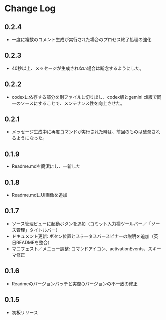 # Change Log

## 0.2.4

- 一度に複数のコメント生成が実行された場合のプロセス終了処理の強化

## 0.2.3

- 40秒以上、メッセージが生成されない場合は断念するようにした。

## 0.2.2

- codexに依存する部分を別ファイルに切り出し、codex版とgemini cli版で同一のソースにすることで、メンテナンス性を向上させた。

## 0.2.1

- メッセージ生成中に再度コマンドが実行された時は、前回のものは破棄されるようになった。

## 0.1.9

- Readme.mdを簡潔にし、一新した

## 0.1.8

- Readme.mdにUI画像を追加

## 0.1.7

- ソース管理ビューに起動ボタンを追加（コミット入力欄ツールバー／「ソース管理」タイトルバー）
- ドキュメント更新: ボタン位置とステータスバースピナーの説明を追加（英日READMEを整合）
- マニフェスト／メニュー調整: コマンドアイコン、activationEvents、スキーマ修正

## 0.1.6

- Readmeのバージョンバッチと実際のバージョンの不一致の修正

## 0.1.5

- 初板リリース
